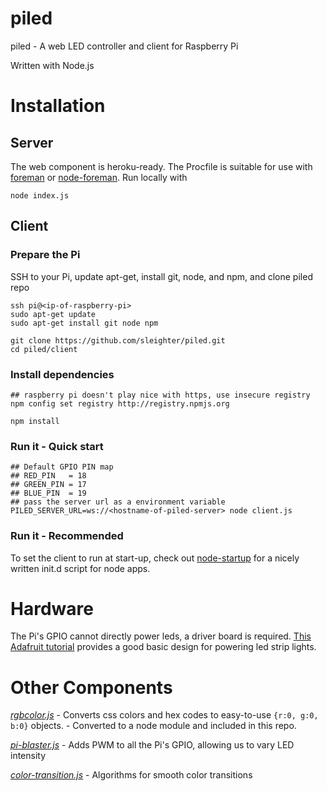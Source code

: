 # piled
piled - A web LED controller and client for Raspberry Pi

Written with Node.js

# Installation
## Server
The web component is heroku-ready. The Procfile is suitable for use with [foreman](https://github.com/ddollar/foreman) or [node-foreman](https://github.com/strongloop/node-foreman).
Run locally with
```
node index.js
```

## Client
### Prepare the Pi
SSH to your Pi, update apt-get, install git, node, and npm, and clone piled repo
```
ssh pi@<ip-of-raspberry-pi>
sudo apt-get update
sudo apt-get install git node npm

git clone https://github.com/sleighter/piled.git
cd piled/client
```
### Install dependencies
```
## raspberry pi doesn't play nice with https, use insecure registry
npm config set registry http://registry.npmjs.org

npm install
```

### Run it - Quick start
```
## Default GPIO PIN map
## RED_PIN   = 18
## GREEN_PIN = 17
## BLUE_PIN  = 19
## pass the server url as a environment variable
PILED_SERVER_URL=ws://<hostname-of-piled-server> node client.js
```

### Run it - Recommended
To set the client to run at start-up, check out [node-startup](https://github.com/chovy/node-startup) for a nicely written init.d script for node apps.

# Hardware
The Pi's GPIO cannot directly power leds, a driver board is required. [This Adafruit tutorial](https://learn.adafruit.com/rgb-led-strips/usage) provides a good basic design for powering led strip lights.

# Other Components
[*rgbcolor.js*](http://www.phpied.com/rgb-color-parser-in-javascript/) - Converts css colors and hex codes to easy-to-use `{r:0, g:0, b:0}` objects. - Converted to a node module and included in this repo.

[*pi-blaster.js*](https://github.com/sarfata/pi-blaster) - Adds PWM to all the Pi's GPIO, allowing us to vary LED intensity

[*color-transition.js*](http://akinuri.com/exps/color-transition/) - Algorithms for smooth color transitions
